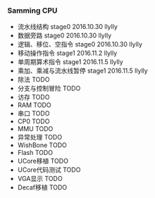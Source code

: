 ### Samming CPU

+ 流水线结构 stage0 2016.10.30 llylly
+ 数据旁路 stage0 2016.10.30 llylly
+ 逻辑、移位、空指令 stage0 2016.10.30 llylly
+ 移动操作指令 stage1 2016.11.2 llylly
+ 单周期算术指令 stage1 2016.11.5 llylly
+ 乘加、乘减与流水线暂停 stage1 2016.11.5 llylly
+ 除法 TODO
+ 分支与控制冒险 TODO
+ 访存 TODO
+ RAM TODO
+ 串口 TODO
+ CP0 TODO
+ MMU TODO
+ 异常处理 TODO
+ WishBone TODO
+ Flash TODO
+ UCore移植 TODO
+ UCore代码测试 TODO
+ VGA显示 TODO
+ Decaf移植 TODO